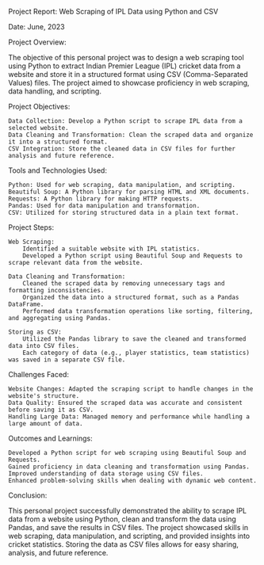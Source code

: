 Project Report: Web Scraping of IPL Data using Python and CSV

Date: June, 2023

Project Overview:

The objective of this personal project was to design a web scraping tool using Python to extract Indian Premier League (IPL) cricket data from a website and store it in a structured format using CSV (Comma-Separated Values) files. The project aimed to showcase proficiency in web scraping, data handling, and scripting.

Project Objectives:

    Data Collection: Develop a Python script to scrape IPL data from a selected website.
    Data Cleaning and Transformation: Clean the scraped data and organize it into a structured format.
    CSV Integration: Store the cleaned data in CSV files for further analysis and future reference.

Tools and Technologies Used:

    Python: Used for web scraping, data manipulation, and scripting.
    Beautiful Soup: A Python library for parsing HTML and XML documents.
    Requests: A Python library for making HTTP requests.
    Pandas: Used for data manipulation and transformation.
    CSV: Utilized for storing structured data in a plain text format.

Project Steps:

    Web Scraping:
        Identified a suitable website with IPL statistics.
        Developed a Python script using Beautiful Soup and Requests to scrape relevant data from the website.

    Data Cleaning and Transformation:
        Cleaned the scraped data by removing unnecessary tags and formatting inconsistencies.
        Organized the data into a structured format, such as a Pandas DataFrame.
        Performed data transformation operations like sorting, filtering, and aggregating using Pandas.

    Storing as CSV:
        Utilized the Pandas library to save the cleaned and transformed data into CSV files.
        Each category of data (e.g., player statistics, team statistics) was saved in a separate CSV file.

Challenges Faced:

    Website Changes: Adapted the scraping script to handle changes in the website's structure.
    Data Quality: Ensured the scraped data was accurate and consistent before saving it as CSV.
    Handling Large Data: Managed memory and performance while handling a large amount of data.

Outcomes and Learnings:

    Developed a Python script for web scraping using Beautiful Soup and Requests.
    Gained proficiency in data cleaning and transformation using Pandas.
    Improved understanding of data storage using CSV files.
    Enhanced problem-solving skills when dealing with dynamic web content.

Conclusion:

This personal project successfully demonstrated the ability to scrape IPL data from a website using Python, clean and transform the data using Pandas, and save the results in CSV files. The project showcased skills in web scraping, data manipulation, and scripting, and provided insights into cricket statistics. Storing the data as CSV files allows for easy sharing, analysis, and future reference.

